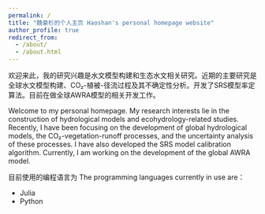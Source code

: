 ```yaml
---
permalink: /
title: "魏豪杉的个人主页 Haoshan's personal homepage website"
author_profile: true
redirect_from: 
  - /about/
  - /about.html
---
```



欢迎来此，我的研究兴趣是水文模型构建和生态水文相关研究。近期的主要研究是全球水文模型构建、CO₂-植被-径流过程及其不确定性分析。开发了SRS模型率定算法。目前在做全球AWRA模型的相关开发工作。

Welcome to my personal homepage. My research interests lie in the construction of hydrological models and ecohydrology-related studies. Recently, I have been focusing on the development of global hydrological models, the CO₂-vegetation-runoff processes, and the uncertainty analysis of these processes. I have also developed the SRS model calibration algorithm. Currently, I am working on the development of the global AWRA model.

目前使用的编程语言为 The programming languages currently in use are：
- Julia
- Python
